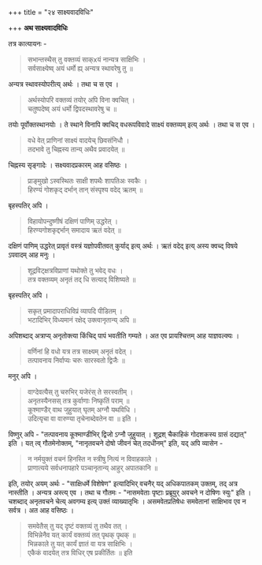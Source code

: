 +++
title = "२४ साक्ष्यवादविधिः"

+++
**अथ साक्ष्यवादविधिः**

तत्र कात्यायनः - 

> सभान्तस्थैस् तु वक्तव्यं साक्xयं नान्यत्र साक्षिभिः ।  
> सर्वसाक्ष्येष्व् अयं धर्मो ह्य् अन्यत्र स्थावरेषु तु ॥

अन्यत्र स्थावस्योपरीत्य् अर्थः । तथा च स एव ।

> अर्थस्योपरि वक्तव्यं तयोर् अपि विना क्वचित् ।  
> चतुष्पदेष्व् अयं धर्मो द्विपदस्थावरेषु च ॥

तयोः पूर्वोक्तस्थानयोः । ते स्थाने विनापि क्वचिद् वधरूपविवादे साक्ष्यं वक्तव्यम् इत्य् अर्थः । तथा च स एव ।

> वधे वेत् प्राणिनां साक्ष्यं वादयेच् छिवसंनिधौ ।  
> तदभावे तु चिह्नस्य तान्य् अथैव प्रवादयेत् ॥

चिह्नस्य सृङ्गादेः । सक्ष्यवादप्रकारम् आह वसिष्ठः ।

> प्राङ्मुखो ऽस्वस्थितः साक्षी शपथैः शापतिअः स्वकैः ।  
> हिरण्यं गोशकृद् दर्भान् तान् संस्पृश्य वदेद् ऋतम् ॥

बृहस्पतिर् अपि ।

> विहायोपन्दुष्णीषं दक्षिणं पाणिम् उद्धरेत् ।  
> हिरण्यगोशकृद्दर्भान् समादाय ऋतं वदेत् ॥

दक्षिणं पाणिम् उद्धरेत् प्रावृतं वस्त्रं यज्ञोपवीतवत् कुर्याद् इत्य् अर्थः । ऋतं वदेद् इत्य् अस्य क्वच्द् विषये ऽपवादम् आह मनुः ।

> शूद्रविट्क्षत्रविप्राणां यथोक्ते तु भवेद् वधः ।  
> तत्र वक्तव्यम् अनृतं तद् धि सत्याद् विशिष्यते ॥

बृहस्पतिर् अपि ।

> सकृत् प्रमादापराधिविप्रं व्यापदि पीडितम् ।  
> भटादिभिर् विध्यमानं रक्षेद् उक्त्वानृतान्य् अपि ॥

अपिशब्दाद् अत्राप्य् अनृतोक्त्या किंचिद् पापं भवतीति गम्यते । अत एव प्रायश्चित्तम् आह याज्ञवल्क्यः ।

> वर्णिनां हि वधो यत्र तत्र साक्ष्यम् अनृतं वदेत् ।  
> तत्पावनाय निर्वाप्यः चरुः सारस्वतो द्विजैः ॥

मनुर् अपि ।

> वाग्देवत्यैस् तु चरुभिर् यजेरंस् ते सरस्वतीम् ।  
> अनृतस्यैनसस् तत्र कुर्वाणाः निष्कृतिं पराम् ॥  
> कूश्माण्डैर् वाथ जुहुयात् घृतम् अग्नौ यथविधि ।  
> उदित्यृचा वा वारुण्या तृचेनाब्देवतेन वा ॥ इति ।

विष्णुर् अपि -  "तत्पावनाय कूश्माण्डीभिर् द्विजो ऽग्नौ जुहुयात् । शूद्रश् चैकाहिकं गोदशकस्य ग्रासं दद्यात्" इति । यत् त्व् गौतमेनोक्तम्, "नानृतवचने दोषो जीवनं चेत् तदधीनम्" इति, यद् अपि व्यासेन - 

> न नर्मयुक्तं वचनं हिनस्ति न स्त्रीषु नित्यं न विवाहकाले ।  
> प्राणात्यये सर्वधनापहारे पञ्चानृतान्य् आहुर् अपातकानि ॥

इति, तयोर् अयम् अर्थः -  "साक्षिधर्मे विशेषेण" इत्यादिभिर् वचनैर् यद् अधिकपातकम् उक्तम्, तद् अत्र नास्तीति । अन्यत्र अस्त्य् एव । तथा च गौतमः -  "नासमवेताः पृष्टाः प्रब्रूयुर् अवचने न दोषिणः स्युः" इति । चशब्दाद् अनृतवचने चेत्य् अवगम्य इत्य् उक्तं व्याख्यातृभिः । असमवेतप्रतिषेधः समवेतानां साक्षिभाव एव न सर्वत्र । अत आह वसिष्ठः ।

> समवेतैस् तु यद् दृष्टं वक्तव्यं तु तथैव तत् ।  
> विभिन्नेनैव यत् कार्यं वक्तव्यं तत् पृथक् पृथक् ॥  
> भिन्नकाले तु यत् कार्यं ज्ञातं वा यत्र साक्षिभिः ।  
> एकैकं वादयेत् तत्र विधिर् एष प्रकीर्तितः ॥ इति
